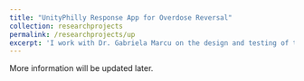 ```yaml
---
title: "UnityPhilly Response App for Overdose Reversal"
collection: researchprojects
permalink: /researchprojects/up
excerpt: 'I work with Dr. Gabriela Marcu on the design and testing of the UnityPhilly app. The study aims to design a mobile app to support laypersons' responses to overdose incidents in Philadelphia.'
---
```

More information will be updated later.